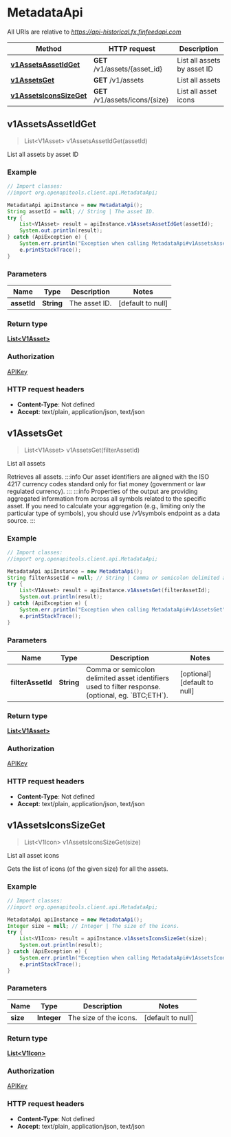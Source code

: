 # MetadataApi

All URIs are relative to *https://api-historical.fx.finfeedapi.com*

Method | HTTP request | Description
------------- | ------------- | -------------
[**v1AssetsAssetIdGet**](MetadataApi.md#v1AssetsAssetIdGet) | **GET** /v1/assets/{asset_id} | List all assets by asset ID
[**v1AssetsGet**](MetadataApi.md#v1AssetsGet) | **GET** /v1/assets | List all assets
[**v1AssetsIconsSizeGet**](MetadataApi.md#v1AssetsIconsSizeGet) | **GET** /v1/assets/icons/{size} | List all asset icons



## v1AssetsAssetIdGet

> List&lt;V1Asset&gt; v1AssetsAssetIdGet(assetId)

List all assets by asset ID

### Example

```java
// Import classes:
//import org.openapitools.client.api.MetadataApi;

MetadataApi apiInstance = new MetadataApi();
String assetId = null; // String | The asset ID.
try {
    List<V1Asset> result = apiInstance.v1AssetsAssetIdGet(assetId);
    System.out.println(result);
} catch (ApiException e) {
    System.err.println("Exception when calling MetadataApi#v1AssetsAssetIdGet");
    e.printStackTrace();
}
```

### Parameters


Name | Type | Description  | Notes
------------- | ------------- | ------------- | -------------
 **assetId** | **String**| The asset ID. | [default to null]

### Return type

[**List&lt;V1Asset&gt;**](V1Asset.md)

### Authorization

[APIKey](../README.md#APIKey)

### HTTP request headers

- **Content-Type**: Not defined
- **Accept**: text/plain, application/json, text/json


## v1AssetsGet

> List&lt;V1Asset&gt; v1AssetsGet(filterAssetId)

List all assets

Retrieves all assets.              :::info Our asset identifiers are aligned with the ISO 4217 currency codes standard only for fiat money (government or law regulated currency). :::              :::info Properties of the output are providing aggregated information from across all symbols related to the specific asset. If you need to calculate your aggregation (e.g., limiting only the particular type of symbols), you should use /v1/symbols endpoint as a data source. :::

### Example

```java
// Import classes:
//import org.openapitools.client.api.MetadataApi;

MetadataApi apiInstance = new MetadataApi();
String filterAssetId = null; // String | Comma or semicolon delimited asset identifiers used to filter response. (optional, eg. `BTC;ETH`).
try {
    List<V1Asset> result = apiInstance.v1AssetsGet(filterAssetId);
    System.out.println(result);
} catch (ApiException e) {
    System.err.println("Exception when calling MetadataApi#v1AssetsGet");
    e.printStackTrace();
}
```

### Parameters


Name | Type | Description  | Notes
------------- | ------------- | ------------- | -------------
 **filterAssetId** | **String**| Comma or semicolon delimited asset identifiers used to filter response. (optional, eg. &#x60;BTC;ETH&#x60;). | [optional] [default to null]

### Return type

[**List&lt;V1Asset&gt;**](V1Asset.md)

### Authorization

[APIKey](../README.md#APIKey)

### HTTP request headers

- **Content-Type**: Not defined
- **Accept**: text/plain, application/json, text/json


## v1AssetsIconsSizeGet

> List&lt;V1Icon&gt; v1AssetsIconsSizeGet(size)

List all asset icons

Gets the list of icons (of the given size) for all the assets.

### Example

```java
// Import classes:
//import org.openapitools.client.api.MetadataApi;

MetadataApi apiInstance = new MetadataApi();
Integer size = null; // Integer | The size of the icons.
try {
    List<V1Icon> result = apiInstance.v1AssetsIconsSizeGet(size);
    System.out.println(result);
} catch (ApiException e) {
    System.err.println("Exception when calling MetadataApi#v1AssetsIconsSizeGet");
    e.printStackTrace();
}
```

### Parameters


Name | Type | Description  | Notes
------------- | ------------- | ------------- | -------------
 **size** | **Integer**| The size of the icons. | [default to null]

### Return type

[**List&lt;V1Icon&gt;**](V1Icon.md)

### Authorization

[APIKey](../README.md#APIKey)

### HTTP request headers

- **Content-Type**: Not defined
- **Accept**: text/plain, application/json, text/json

